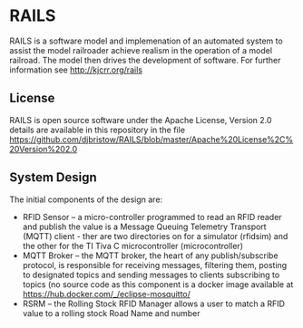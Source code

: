 # RAILS
RAILS is a software model and implemenation of an automated system to assist the model railroader achieve realism in the operation of a model railroad. The model then drives the development of software.
For further information see http://kjcrr.org/rails

## License
RAILS is open source software under the Apache License, Version 2.0 details are available in this repository in the file 
https://github.com/djbristow/RAILS/blob/master/Apache%20License%2C%20Version%202.0

## System Design
The initial components of the design are:
* RFID Sensor – a micro-controller programmed to read an RFID reader and publish the value is a Message Queuing Telemetry Transport (MQTT) client - ther are two directories on for a simulator (rfidsim) and the other for the TI Tiva C microcontroller (microcontroller)
* MQTT Broker – the MQTT broker, the heart of any publish/subscribe protocol, is responsible for receiving messages, filtering them, posting to designated topics and sending messages to clients subscribing to topics (no source code as this component is a docker image available at https://hub.docker.com/_/eclipse-mosquitto/
* RSRM – the Rolling Stock RFID Manager allows a user to match a RFID value to a rolling stock Road Name and number
